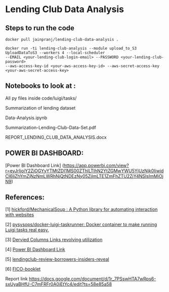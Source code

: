 # Lending Club Data Analysis

## Steps to run the code

```
docker pull jainpranj/lending-club-data-analysis .
```

```
docker run -ti lending-club-analysis --module upload_to_S3 UploadDataToS3 --workers 4 --local-scheduler 
--EMAIL <your-lending-club-login-email> --PASSWORD <your-lending-club-password> 
--aws-access-key-id <your-aws-access-key-id> --aws-secret-access-key <your-aws-secret-access-key>
```


## Notebooks to look at :
All py files inside code/luigi/tasks/

Summarization of lending dataset

Data-Analysis.ipynb

Summarization-Lending-Club-Data-Set.pdf

REPORT_LENDING_CLUB_DATA_ANALYSIS.docx

## POWER BI DASHBOARD:
[Power BI Dashboard Link] (https://app.powerbi.com/view?r=eyJrIjoiY2ZjOGYyYTMtZDI1MS00ZThlLTlhN2YtZGMwYWU5YjUzNjk0IiwidCI6IjZhYmZjNzNmLWRhNjQtNDEzNy05ZjlmLTE1ZmFhZTU2ZjY4NSIsImMiOjN9)
## References:

[1] [hickford/MechanicalSoup : A Python library for automating interaction with websites](https://github.com/hickford/MechanicalSoup) 

[2] [pysysops/docker-luigi-taskrunner: Docker container to make running Luigi tasks real easy.]( https://github.com/pysysops/docker-luigi-taskrunner)

[3] [Dervied Columns Links revolving utilization](http://blog.credit.com/2013/04/what-is-revolving-utilization-65530/)

[4] [Power BI Dashboard Link](https://app.powerbi.com/view?r=eyJrIjoiY2ZjOGYyYTMtZDI1MS00ZThlLTlhN2YtZGMwYWU5YjUzNjk0IiwidCI6IjZhYmZjNzNmLWRhNjQtNDEzNy05ZjlmLTE1ZmFhZTU2ZjY4NSIsImMiOjN9)

[5] [lendingclub-review-borrowers-insiders-reveal](http://www.magnifymoney.com/blog/personal-loans/lendingclub-review-borrowers-insiders-reveal578301843)

[6] [FICO-booklet](https://www.credco.com/assets/pdfs/datasheets/FICO-booklet.pdf)


Report link
https://docs.google.com/document/d/1r_7PSswHTA7wRps6-sxUyaBHfU-C7mFRFr0A0iEtYc4/edit?ts=58e85a58

